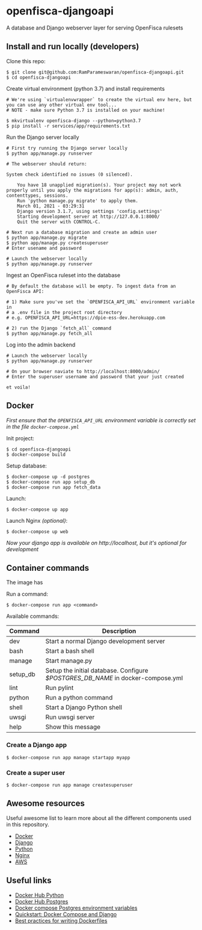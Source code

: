 # openfisca-djangoapi

A database and Django webserver layer for serving OpenFisca rulesets

## Install and run locally (developers)

Clone this repo:

```
$ git clone git@github.com:RamParameswaran/openfisca-djangoapi.git
$ cd openfisca-djangoapi
```

Create virtual environment (python 3.7) and install requirements

```
# We're using `virtualenvwrapper` to create the virtual env here, but you can use any other virtual env tool...
# NOTE - make sure Python 3.7 is installed on your machine!

$ mkvirtualenv openfisca-django --python=python3.7
$ pip install -r services/app/requirements.txt
```

Run the Django server locally

```
# First try running the Django server locally
$ python app/manage.py runserver

# The webserver should return:

System check identified no issues (0 silenced).

    You have 18 unapplied migration(s). Your project may not work properly until you apply the migrations for app(s): admin, auth, contenttypes, sessions.
    Run 'python manage.py migrate' to apply them.
    March 01, 2021 - 03:29:31
    Django version 3.1.7, using settings 'config.settings'
    Starting development server at http://127.0.0.1:8000/
    Quit the server with CONTROL-C.

# Next run a database migration and create an admin user
$ python app/manage.py migrate
$ python app/manage.py createsuperuser
# Enter usename and password

# Launch the webserver locally
$ python app/manage.py runserver
```

Ingest an OpenFisca ruleset into the database

```
# By default the database will be empty. To ingest data from an OpenFisca API:

# 1) Make sure you've set the `OPENFISCA_API_URL` environment variable in
# a .env file in the project root directory
# e.g. OPENFISCA_API_URL=https://dpie-ess-dev.herokuapp.com

# 2) run the Django `fetch_all` command
$ python app/manage.py fetch_all

```

Log into the admin backend

```
# Launch the webserver locally
$ python app/manage.py runserver

# On your browser naviate to http://localhost:8000/admin/
# Enter the superuser username and password that your just created

et voila!
```

## Docker

<em>First ensure that the `OPENFISCA_API_URL` environment variable is correctly set in the file `docker-compose.yml`</em>

Init project:

```
$ cd openfisca-djangoapi
$ docker-compose build
```

Setup database:

```
$ docker-compose up -d postgres
$ docker-compose run app setup_db
$ docker-compose run app fetch_data
```

Launch:

```
$ docker-compose up app
```

Launch Nginx _(optional)_:

```
$ docker-compose up web
```

_Now your django app is available on http://localhost, but it's optional for development_

## Container commands

The image has

Run a command:

```
$ docker-compose run app <command>
```

Available commands:

| Command  | Description                                                                     |
| -------- | ------------------------------------------------------------------------------- |
| dev      | Start a normal Django development server                                        |
| bash     | Start a bash shell                                                              |
| manage   | Start manage.py                                                                 |
| setup_db | Setup the initial database. Configure _$POSTGRES_DB_NAME_ in docker-compose.yml |
| lint     | Run pylint                                                                      |
| python   | Run a python command                                                            |
| shell    | Start a Django Python shell                                                     |
| uwsgi    | Run uwsgi server                                                                |
| help     | Show this message                                                               |

### Create a Django app

```
$ docker-compose run app manage startapp myapp
```

### Create a super user

```
$ docker-compose run app manage createsuperuser
```

## Awesome resources

Useful awesome list to learn more about all the different components used in this repository.

- [Docker](https://github.com/veggiemonk/awesome-docker)
- [Django](https://gitlab.com/rosarior/awesome-django)
- [Python](https://github.com/vinta/awesome-python)
- [Nginx](https://github.com/agile6v/awesome-nginx)
- [AWS](https://github.com/donnemartin/awesome-aws)

## Useful links

- [Docker Hub Python](https://hub.docker.com/_/python/)
- [Docker Hub Postgres](https://hub.docker.com/_/postgres/)
- [Docker compose Postgres environment variables](http://stackoverflow.com/questions/29580798/docker-compose-environment-variables)
- [Quickstart: Docker Compose and Django](https://docs.docker.com/compose/django/)
- [Best practices for writing Dockerfiles](https://docs.docker.com/engine/userguide/eng-image/dockerfile_best-practices/)
